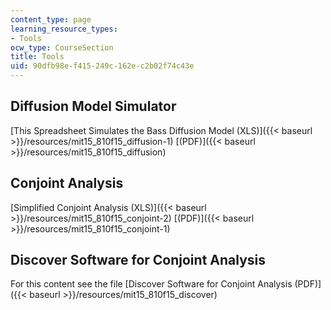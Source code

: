 ```yaml
---
content_type: page
learning_resource_types:
- Tools
ocw_type: CourseSection
title: Tools
uid: 90dfb98e-f415-249c-162e-c2b02f74c43e
---
```


Diffusion Model Simulator
-------------------------

[This Spreadsheet Simulates the Bass Diffusion Model (XLS)]({{< baseurl >}}/resources/mit15_810f15_diffusion-1) [(PDF)]({{< baseurl >}}/resources/mit15_810f15_diffusion)

Conjoint Analysis
-----------------

[Simplified Conjoint Analysis (XLS)]({{< baseurl >}}/resources/mit15_810f15_conjoint-2) [(PDF)]({{< baseurl >}}/resources/mit15_810f15_conjoint-1)

Discover Software for Conjoint Analysis
---------------------------------------

For this content see the file [Discover Software for Conjoint Analysis (PDF)]({{< baseurl >}}/resources/mit15_810f15_discover)